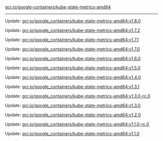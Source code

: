 [gcr.io/google-containers/kube-state-metrics-amd64](https://hub.docker.com/r/cruse/kube-state-metrics-amd64/tags/) 

----
Update: [gcr.io/google_containers/kube-state-metrics-amd64:v1.8.0](https://hub.docker.com/r/cruse/kube-state-metrics-amd64/tags/)

Update: [gcr.io/google_containers/kube-state-metrics-amd64:v1.7.2](https://hub.docker.com/r/cruse/kube-state-metrics-amd64/tags/)

Update: [gcr.io/google_containers/kube-state-metrics-amd64:v1.7.1](https://hub.docker.com/r/cruse/kube-state-metrics-amd64/tags/)

Update: [gcr.io/google_containers/kube-state-metrics-amd64:v1.7.0](https://hub.docker.com/r/cruse/kube-state-metrics-amd64/tags/)

Update: [gcr.io/google_containers/kube-state-metrics-amd64:v1.6.0](https://hub.docker.com/r/cruse/kube-state-metrics-amd64/tags/)

Update: [gcr.io/google_containers/kube-state-metrics-amd64:v1.5.0](https://hub.docker.com/r/cruse/kube-state-metrics-amd64/tags/)

Update: [gcr.io/google_containers/kube-state-metrics-amd64:v1.4.0](https://hub.docker.com/r/cruse/kube-state-metrics-amd64/tags/)

Update: [gcr.io/google_containers/kube-state-metrics-amd64:v1.3.1](https://hub.docker.com/r/cruse/kube-state-metrics-amd64/tags/)

Update: [gcr.io/google_containers/kube-state-metrics-amd64:v1.3.0-rc.0](https://hub.docker.com/r/cruse/kube-state-metrics-amd64/tags/)

Update: [gcr.io/google_containers/kube-state-metrics-amd64:v1.3.0](https://hub.docker.com/r/cruse/kube-state-metrics-amd64/tags/)

Update: [gcr.io/google_containers/kube-state-metrics-amd64:v1.2.0](https://hub.docker.com/r/cruse/kube-state-metrics-amd64/tags/)

Update: [gcr.io/google_containers/kube-state-metrics-amd64:v1.1.0-rc.0](https://hub.docker.com/r/cruse/kube-state-metrics-amd64/tags/)

Update: [gcr.io/google_containers/kube-state-metrics-amd64:v1.1.0](https://hub.docker.com/r/cruse/kube-state-metrics-amd64/tags/)

